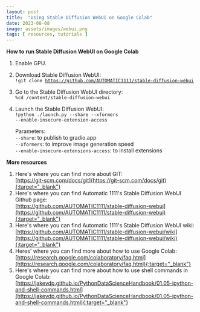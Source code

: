 ```yaml
---
layout: post
title:  "Using Stable Diffusion WebUI on Google Colab"
date: 2023-08-08
image: assets/images/webui.png
tags: [ resources, tutorials ]
---
```


**How to run Stable Diffusion WebUI on Google Colab**
1. Enable GPU. 
2. Download Stable Diffusion WebUI:   
    <code>!git clone https://github.com/AUTOMATIC1111/stable-diffusion-webui</code>
3. Go to the Stable Diffusion WebUI directory:   
    <code>%cd /content/stable-diffusion-webui</code>
4. Launch the Stable Diffusion WebUI:   
    <code>!python ./launch.py --share --xformers --enable-insecure-extension-access</code>

    Parameters:     
    <code>--share</code>: to publish to gradio.app   
    <code>--xformers</code>: to improve image generation speed   
    <code>--enable-insecure-extensions-access</code>: to install extensions

**More resources**
1. Here's where you can find more about GIT:    
    [https://git-scm.com/docs/git](https://git-scm.com/docs/git){:target="_blank"}
2. Here's where you can find Automatic 1111's Stable Diffusion WebUI Github page:   
    [https://github.com/AUTOMATIC1111/stable-diffusion-webui](https://github.com/AUTOMATIC1111/stable-diffusion-webui){:target="_blank"}
3. Here's where you can find Automatic 1111's Stable Diffusion WebUI wiki:   
    [https://github.com/AUTOMATIC1111/stable-diffusion-webui/wiki](https://github.com/AUTOMATIC1111/stable-diffusion-webui/wiki){:target="_blank"}
4. Heres' where you can find more about how to use Google Colab:   
    [https://research.google.com/colaboratory/faq.html](https://research.google.com/colaboratory/faq.html){:target="_blank"}
5. Here's where you can find more about how to use shell commands in Google Colab:   
    [https://jakevdp.github.io/PythonDataScienceHandbook/01.05-ipython-and-shell-commands.html](https://jakevdp.github.io/PythonDataScienceHandbook/01.05-ipython-and-shell-commands.html){:target="_blank"}


